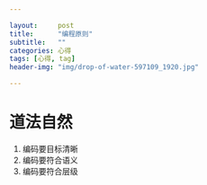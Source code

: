 ```yaml
---

layout:     post
title:      "编程原则"
subtitle:   ""
categories: 心得
tags: [心得, tag]
header-img: "img/drop-of-water-597109_1920.jpg"

---
```


# 道法自然

1. 编码要目标清晰
2. 编码要符合语义
3. 编码要符合层级
